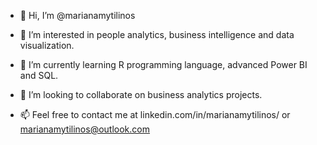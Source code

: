 - 👋 Hi, I’m @marianamytilinos

- 👀 I’m interested in people analytics, business intelligence and data visualization.
- 🌱 I’m currently learning R programming language, advanced Power BI and SQL.
- 💞️ I’m looking to collaborate on business analytics projects.

- 📫 Feel free to contact me at linkedin.com/in/marianamytilinos/ or marianamytilinos@outlook.com

<!---
marianamytilinos/marianamytilinos is a ✨ special ✨ repository because its `README.md` (this file) appears on your GitHub profile.
You can click the Preview link to take a look at your changes.
--->
